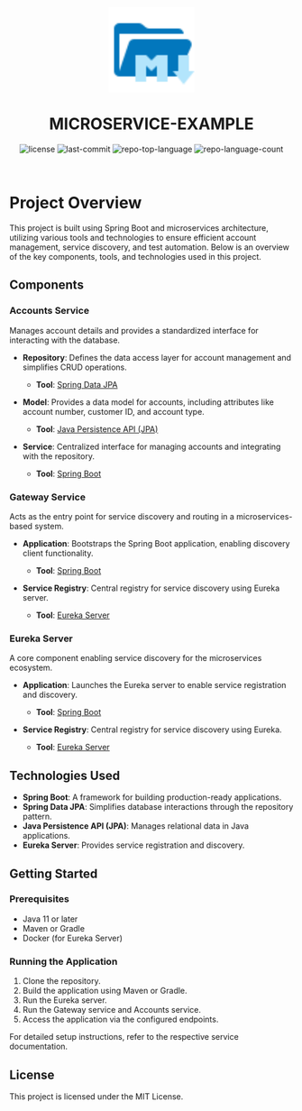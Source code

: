 
<p align="center">
    <img src="https://raw.githubusercontent.com/PKief/vscode-material-icon-theme/ec559a9f6bfd399b82bb44393651661b08aaf7ba/icons/folder-markdown-open.svg" align="center" width="30%">
</p>
<p align="center"><h1 align="center">MICROSERVICE-EXAMPLE</h1></p>
<!-- <p align="center">
	<em><code>❯ REPLACE-ME</code></em>
</p> -->
<p align="center">
	<img src="https://img.shields.io/github/license/nriteshranjan/Microservice-Example?style=default&logo=opensourceinitiative&logoColor=white&color=0080ff" alt="license">
	<img src="https://img.shields.io/github/last-commit/nriteshranjan/Microservice-Example?style=default&logo=git&logoColor=white&color=0080ff" alt="last-commit">
	<img src="https://img.shields.io/github/languages/top/nriteshranjan/Microservice-Example?style=default&color=0080ff" alt="repo-top-language">
	<img src="https://img.shields.io/github/languages/count/nriteshranjan/Microservice-Example?style=default&color=0080ff" alt="repo-language-count">
</p>
<p align="center"><!-- default option, no dependency badges. -->
</p>
<p align="center">
	<!-- default option, no dependency badges. -->
</p>
<br>

# Project Overview

This project is built using Spring Boot and microservices architecture, utilizing various tools and technologies to ensure efficient account management, service discovery, and test automation. Below is an overview of the key components, tools, and technologies used in this project.

## Components

### **Accounts Service**
Manages account details and provides a standardized interface for interacting with the database.

- **Repository**: Defines the data access layer for account management and simplifies CRUD operations.
  - **Tool**: [Spring Data JPA](https://docs.spring.io/spring-data/jpa/docs/current/reference/html/#repository-configuration)
  
- **Model**: Provides a data model for accounts, including attributes like account number, customer ID, and account type.
  - **Tool**: [Java Persistence API (JPA)](https://docs.oracle.com/javaee/7/api/javax/persistence/JPA.html)
  
- **Service**: Centralized interface for managing accounts and integrating with the repository.
  - **Tool**: [Spring Boot](https://docs.spring.io/spring-boot/docs/current/reference/htmlsingle/#boot-features-spring-data-jpa)

### **Gateway Service**
Acts as the entry point for service discovery and routing in a microservices-based system.

- **Application**: Bootstraps the Spring Boot application, enabling discovery client functionality.
  - **Tool**: [Spring Boot](https://docs.spring.io/spring-boot/docs/current/reference/htmlsingle/#boot-features-service-registration)
  
- **Service Registry**: Central registry for service discovery using Eureka server.
  - **Tool**: [Eureka Server](https://github.com/Netflix/eureka/wiki/Eureka-Server-Documentation)

### **Eureka Server**
A core component enabling service discovery for the microservices ecosystem.

- **Application**: Launches the Eureka server to enable service registration and discovery.
  - **Tool**: [Spring Boot](https://docs.spring.io/spring-boot/docs/current/reference/htmlsingle/#boot-features-service-registration)
  
- **Service Registry**: Central registry for service discovery using Eureka.
  - **Tool**: [Eureka Server](https://github.com/Netflix/eureka/wiki/Eureka-Server-Documentation)

## Technologies Used

- **Spring Boot**: A framework for building production-ready applications.
- **Spring Data JPA**: Simplifies database interactions through the repository pattern.
- **Java Persistence API (JPA)**: Manages relational data in Java applications.
- **Eureka Server**: Provides service registration and discovery.

## Getting Started

### Prerequisites

- Java 11 or later
- Maven or Gradle
- Docker (for Eureka Server)

### Running the Application

1. Clone the repository.
2. Build the application using Maven or Gradle.
3. Run the Eureka server.
4. Run the Gateway service and Accounts service.
5. Access the application via the configured endpoints.

For detailed setup instructions, refer to the respective service documentation.

## License

This project is licensed under the MIT License.
